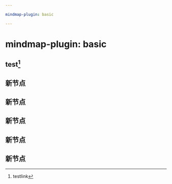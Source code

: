 ```yaml
---

mindmap-plugin: basic

---
```


# mindmap-plugin: basic

## test[^1]

## 新节点

## 新节点

## 新节点

## 新节点

## 新节点

[^1]: testlink